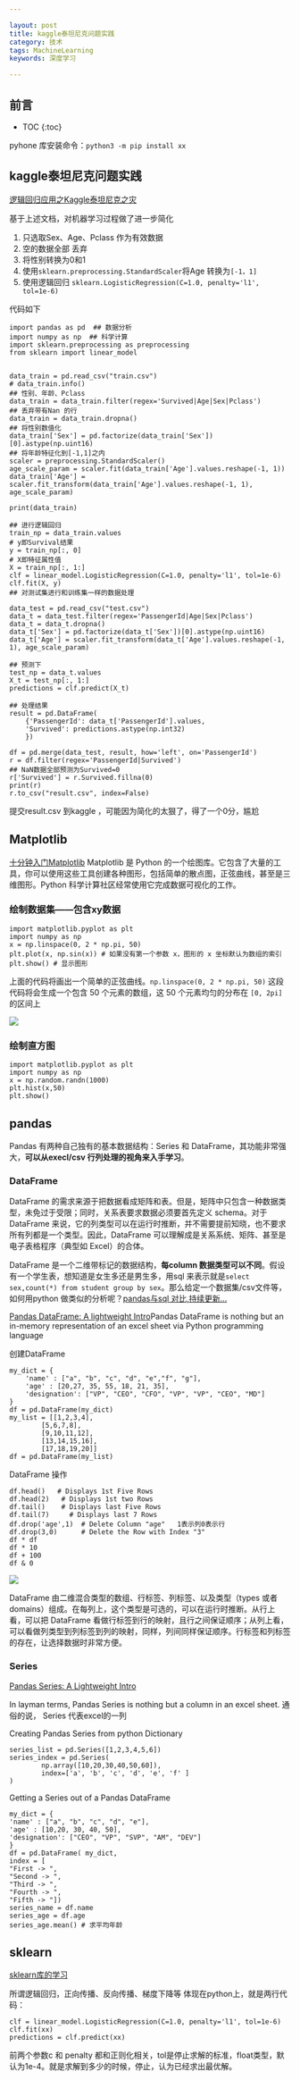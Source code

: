 ```yaml
---

layout: post
title: kaggle泰坦尼克问题实践
category: 技术
tags: MachineLearning
keywords: 深度学习

---
```


## 前言

* TOC
{:toc}

pyhone 库安装命令：`python3 -m pip install xx`

## kaggle泰坦尼克问题实践

[逻辑回归应用之Kaggle泰坦尼克之灾](https://blog.csdn.net/han_xiaoyang/article/details/49797143)

基于上述文档，对机器学习过程做了进一步简化

1. 只选取Sex、Age、Pclass 作为有效数据
2. 空的数据全部 丢弃
3. 将性别转换为0和1
4. 使用`sklearn.preprocessing.StandardScaler`将Age 转换为`[-1，1]`
5. 使用逻辑回归 `sklearn.LogisticRegression(C=1.0, penalty='l1', tol=1e-6)`

代码如下

    import pandas as pd  ## 数据分析  
    import numpy as np  ## 科学计算
    import sklearn.preprocessing as preprocessing
    from sklearn import linear_model


    data_train = pd.read_csv("train.csv")
    # data_train.info()
    ## 性别、年龄、Pclass
    data_train = data_train.filter(regex='Survived|Age|Sex|Pclass')
    ## 丢弃带有Nan 的行
    data_train = data_train.dropna()
    ## 将性别数值化
    data_train['Sex'] = pd.factorize(data_train['Sex'])[0].astype(np.uint16)
    ## 将年龄特征化到[-1,1]之内
    scaler = preprocessing.StandardScaler()
    age_scale_param = scaler.fit(data_train['Age'].values.reshape(-1, 1))
    data_train['Age'] = scaler.fit_transform(data_train['Age'].values.reshape(-1, 1), age_scale_param)

    print(data_train)

    ## 进行逻辑回归
    train_np = data_train.values
    # y即Survival结果
    y = train_np[:, 0]
    # X即特征属性值
    X = train_np[:, 1:]
    clf = linear_model.LogisticRegression(C=1.0, penalty='l1', tol=1e-6)
    clf.fit(X, y)
    ## 对测试集进行和训练集一样的数据处理

    data_test = pd.read_csv("test.csv")
    data_t = data_test.filter(regex='PassengerId|Age|Sex|Pclass')
    data_t = data_t.dropna()
    data_t['Sex'] = pd.factorize(data_t['Sex'])[0].astype(np.uint16)
    data_t['Age'] = scaler.fit_transform(data_t['Age'].values.reshape(-1, 1), age_scale_param)

    ## 预测下
    test_np = data_t.values
    X_t = test_np[:, 1:]
    predictions = clf.predict(X_t)

    ## 处理结果
    result = pd.DataFrame(
        {'PassengerId': data_t['PassengerId'].values,
        'Survived': predictions.astype(np.int32)
        })

    df = pd.merge(data_test, result, how='left', on='PassengerId')
    r = df.filter(regex='PassengerId|Survived')
    ## NaN数据全部预测为Survived=0
    r['Survived'] = r.Survived.fillna(0)
    print(r)
    r.to_csv("result.csv", index=False)

提交result.csv 到kaggle ，可能因为简化的太狠了，得了一个0分，尴尬



## Matplotlib

[十分钟入门Matplotlib](https://codingpy.com/article/a-quick-intro-to-matplotlib/) Matplotlib 是 Python 的一个绘图库。它包含了大量的工具，你可以使用这些工具创建各种图形，包括简单的散点图，正弦曲线，甚至是三维图形。Python 科学计算社区经常使用它完成数据可视化的工作。

### 绘制数据集——包含xy数据

    import matplotlib.pyplot as plt
    import numpy as np
    x = np.linspace(0, 2 * np.pi, 50)
    plt.plot(x, np.sin(x)) # 如果没有第一个参数 x，图形的 x 坐标默认为数组的索引
    plt.show() # 显示图形

上面的代码将画出一个简单的正弦曲线。`np.linspace(0, 2 * np.pi, 50)` 这段代码将会生成一个包含 50 个元素的数组，这 50 个元素均匀的分布在 `[0, 2pi]` 的区间上

![](/public/upload/machine/sin.png)

### 绘制直方图

    import matplotlib.pyplot as plt
    import numpy as np
    x = np.random.randn(1000)
    plt.hist(x,50)
    plt.show()

## pandas

Pandas 有两种自己独有的基本数据结构：Series 和 DataFrame，其功能非常强大，**可以从execl/csv 行列处理的视角来入手学习**。

### DataFrame

DataFrame 的需求来源于把数据看成矩阵和表。但是，矩阵中只包含一种数据类型，未免过于受限；同时，关系表要求数据必须要首先定义 schema。对于 DataFrame 来说，它的列类型可以在运行时推断，并不需要提前知晓，也不要求所有列都是一个类型。因此，DataFrame 可以理解成是关系系统、矩阵、甚至是电子表格程序（典型如 Excel）的合体。

DataFrame 是一个二维带标记的数据结构，**每column 数据类型可以不同**。假设有一个学生表，想知道是女生多还是男生多，用sql 来表示就是`select sex,count(*) from student group by sex`。那么给定一个数据集/csv文件等，如何用python 做类似的分析呢？[pandas与sql 对比,持续更新...](https://blog.csdn.net/weixin_39791387/article/details/81391621)


[Pandas DataFrame: A lightweight Intro](https://towardsdatascience.com/pandas-dataframe-a-lightweight-intro-680e3a212b96)Pandas DataFrame is nothing but an in-memory representation of an excel sheet via Python programming language

创建DataFrame

```
my_dict = { 
    'name' : ["a", "b", "c", "d", "e","f", "g"],
    'age' : [20,27, 35, 55, 18, 21, 35],
    'designation': ["VP", "CEO", "CFO", "VP", "VP", "CEO", "MD"]
}
df = pd.DataFrame(my_dict)
my_list = [[1,2,3,4],
        [5,6,7,8],
        [9,10,11,12],
        [13,14,15,16],
        [17,18,19,20]]
df = pd.DataFrame(my_list)
```

DataFrame 操作

```
df.head()   # Displays 1st Five Rows
df.head(2)   # Displays 1st two Rows
df.tail()    # Displays last Five Rows
df.tail(7)     # Displays last 7 Rows
df.drop('age',1)  # Delete Column "age"   1表示列0表示行
df.drop(3,0)      # Delete the Row with Index "3"
df * df
df * 10
df + 100
df & 0
```
    
![](/public/upload/machine/dataframe_structure.png)

DataFrame 由二维混合类型的数组、行标签、列标签、以及类型（types 或者 domains）组成。在每列上，这个类型是可选的，可以在运行时推断。从行上看，可以把 DataFrame 看做行标签到行的映射，且行之间保证顺序；从列上看，可以看做列类型到列标签到列的映射，同样，列间同样保证顺序。行标签和列标签的存在，让选择数据时非常方便。

### Series

[Pandas Series: A Lightweight Intro](https://towardsdatascience.com/pandas-series-a-lightweight-intro-b7963a0d62a2)

In layman terms, Pandas Series is nothing but a column in an excel sheet.  通俗的说， Series 代表excel的一列

Creating Pandas Series from python Dictionary

    series_list = pd.Series([1,2,3,4,5,6])
    series_index = pd.Series(
            np.array([10,20,30,40,50,60]), 
            index=['a', 'b', 'c', 'd', 'e', 'f' ] 
    )

Getting a Series out of a Pandas DataFrame

    my_dict = { 
    'name' : ["a", "b", "c", "d", "e"],
    'age' : [10,20, 30, 40, 50],
    'designation': ["CEO", "VP", "SVP", "AM", "DEV"]
    }
    df = pd.DataFrame( my_dict, 
    index = [
    "First -> ",
    "Second -> ", 
    "Third -> ", 
    "Fourth -> ", 
    "Fifth -> "])
    series_name = df.name
    series_age = df.age
    series_age.mean() # 求平均年龄


## sklearn

[sklearn库的学习](https://blog.csdn.net/u014248127/article/details/78885180)

所谓逻辑回归，正向传播、反向传播、梯度下降等 体现在python上，就是两行代码：

    
    clf = linear_model.LogisticRegression(C=1.0, penalty='l1', tol=1e-6)
    clf.fit(xx)
    predictions = clf.predict(xx)


前两个参数c 和 penalty 都和正则化相关，tol是停止求解的标准，float类型，默认为1e-4。就是求解到多少的时候，停止，认为已经求出最优解。







